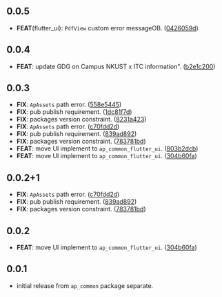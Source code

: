 ## 0.0.5

 - **FEAT**(flutter_ui): `PdfView` custom error messageOB. ([0426059d](https://github.com/abc873693/ap_common/commit/0426059d16d364bd6ebf02398ffea13628119c6f))

## 0.0.4

 - **FEAT**: update GDG on Campus NKUST x ITC information". ([b2e1c200](https://github.com/abc873693/ap_common/commit/b2e1c200374c0090c9888f6642dc1d8a197ed661))

## 0.0.3

 - **FIX**: `ApAssets` path error. ([558e5445](https://github.com/abc873693/ap_common/commit/558e54451ed7ae1d1d0a9de2e74a8c2172845b9b))
 - **FIX**: pub publish requirement. ([1dc81f7d](https://github.com/abc873693/ap_common/commit/1dc81f7dcf5a1445aa14b66b6d2004b7d94ad6b2))
 - **FIX**: packages version constraint. ([8231a423](https://github.com/abc873693/ap_common/commit/8231a423b237d6f38b3531ec4fc2b06e713a6c51))
 - **FIX**: `ApAssets` path error. ([c70fdd2d](https://github.com/abc873693/ap_common/commit/c70fdd2dd9b470215f3d28d79197fc1b427397ef))
 - **FIX**: pub publish requirement. ([839ad892](https://github.com/abc873693/ap_common/commit/839ad892cb67fb04d8c1f877129faa2847c76f77))
 - **FIX**: packages version constraint. ([783781bd](https://github.com/abc873693/ap_common/commit/783781bdb314a93b89415f8de9fb6acdcd38a222))
 - **FEAT**: move UI implement to `ap_common_flutter_ui`. ([803b2dcb](https://github.com/abc873693/ap_common/commit/803b2dcbb37d970de803670c7a76404356c4a651))
 - **FEAT**: move UI implement to `ap_common_flutter_ui`. ([304b60fa](https://github.com/abc873693/ap_common/commit/304b60fa245dbd0b1d4d3ae649b5468e9ee46f71))

## 0.0.2+1

 - **FIX**: `ApAssets` path error. ([c70fdd2d](https://github.com/abc873693/ap_common/commit/c70fdd2dd9b470215f3d28d79197fc1b427397ef))
 - **FIX**: pub publish requirement. ([839ad892](https://github.com/abc873693/ap_common/commit/839ad892cb67fb04d8c1f877129faa2847c76f77))
 - **FIX**: packages version constraint. ([783781bd](https://github.com/abc873693/ap_common/commit/783781bdb314a93b89415f8de9fb6acdcd38a222))

## 0.0.2

 - **FEAT**: move UI implement to `ap_common_flutter_ui`. ([304b60fa](https://github.com/abc873693/ap_common/commit/304b60fa245dbd0b1d4d3ae649b5468e9ee46f71))

## 0.0.1

*  initial release from `ap_common` package separate.